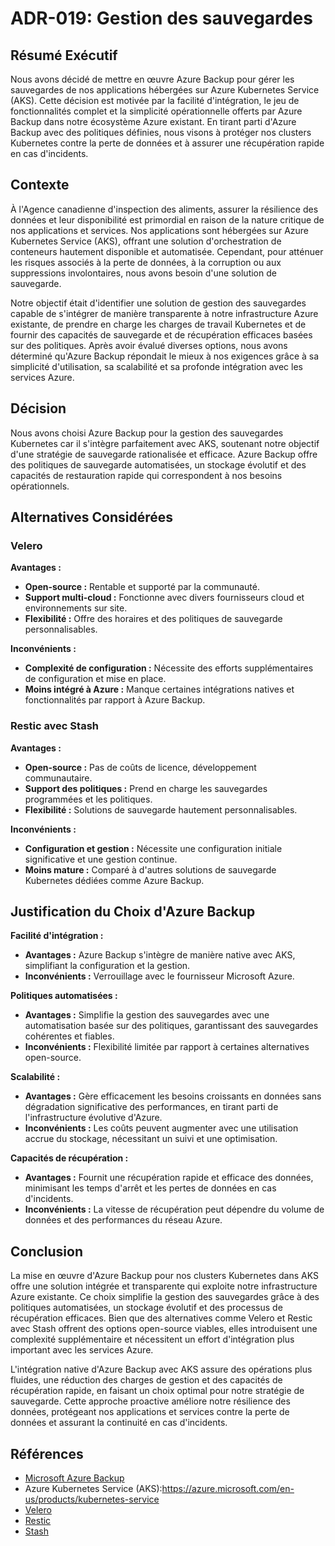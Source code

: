 # ADR-019: Gestion des sauvegardes

## Résumé Exécutif

Nous avons décidé de mettre en œuvre Azure Backup pour gérer les sauvegardes
de nos applications hébergées sur Azure Kubernetes Service (AKS). Cette
décision est motivée par la facilité d'intégration, le jeu de fonctionnalités
complet et la simplicité opérationnelle offerts par Azure Backup dans notre
écosystème Azure existant. En tirant parti d'Azure Backup avec des politiques
définies, nous visons à protéger nos clusters Kubernetes contre la perte de
données et à assurer une récupération rapide en cas d'incidents.

## Contexte

À l'Agence canadienne d'inspection des aliments, assurer la résilience des
données et leur disponibilité est primordial en raison de la nature critique
de nos applications et services. Nos applications sont hébergées sur Azure
Kubernetes Service (AKS), offrant une solution d'orchestration de conteneurs
hautement disponible et automatisée. Cependant, pour atténuer les risques
associés à la perte de données, à la corruption ou aux suppressions
involontaires, nous avons besoin d'une solution de sauvegarde.

Notre objectif était d'identifier une solution de gestion des sauvegardes
capable de s'intégrer de manière transparente à notre infrastructure Azure
existante, de prendre en charge les charges de travail Kubernetes et de fournir
des capacités de sauvegarde et de récupération efficaces basées sur des
politiques. Après avoir évalué diverses options, nous avons déterminé
qu'Azure Backup répondait le mieux à nos exigences grâce à sa simplicité
d'utilisation, sa scalabilité et sa profonde intégration avec les
services Azure.

## Décision

Nous avons choisi Azure Backup pour la gestion des sauvegardes Kubernetes
car il s'intègre parfaitement avec AKS, soutenant notre objectif d'une
stratégie de sauvegarde rationalisée et efficace. Azure Backup offre des
politiques de sauvegarde automatisées, un stockage évolutif et des capacités
de restauration rapide qui correspondent à nos besoins opérationnels.

## Alternatives Considérées

### Velero

**Avantages :**

- **Open-source :** Rentable et supporté par la communauté.
- **Support multi-cloud :** Fonctionne avec divers fournisseurs
cloud et environnements sur site.
- **Flexibilité :** Offre des horaires et des politiques de
sauvegarde personnalisables.

**Inconvénients :**

- **Complexité de configuration :** Nécessite des efforts supplémentaires
de configuration et mise en place.
- **Moins intégré à Azure :** Manque certaines intégrations natives
et fonctionnalités par rapport à Azure Backup.

### Restic avec Stash

**Avantages :**

- **Open-source :** Pas de coûts de licence, développement communautaire.
- **Support des politiques :** Prend en charge les sauvegardes programmées
et les politiques.
- **Flexibilité :** Solutions de sauvegarde hautement personnalisables.

**Inconvénients :**

- **Configuration et gestion :** Nécessite une configuration initiale
significative et une gestion continue.
- **Moins mature :** Comparé à d'autres solutions de sauvegarde Kubernetes
dédiées comme Azure Backup.

## Justification du Choix d'Azure Backup

**Facilité d'intégration :**

- **Avantages :** Azure Backup s'intègre de manière native avec AKS,
simplifiant la configuration et la gestion.
- **Inconvénients :** Verrouillage avec le fournisseur Microsoft Azure.

**Politiques automatisées :**

- **Avantages :** Simplifie la gestion des sauvegardes avec une automatisation
basée sur des politiques, garantissant des sauvegardes cohérentes et fiables.
- **Inconvénients :** Flexibilité limitée par rapport à certaines alternatives
open-source.

**Scalabilité :**

- **Avantages :** Gère efficacement les besoins croissants en données sans
dégradation significative des performances, en tirant parti de
l'infrastructure évolutive d'Azure.
- **Inconvénients :** Les coûts peuvent augmenter avec une utilisation accrue
du stockage, nécessitant un suivi et une optimisation.

**Capacités de récupération :**

- **Avantages :** Fournit une récupération rapide et efficace des données,
minimisant les temps d'arrêt et les pertes de données en cas d'incidents.
- **Inconvénients :** La vitesse de récupération peut dépendre du volume
de données et des performances du réseau Azure.

## Conclusion

La mise en œuvre d'Azure Backup pour nos clusters Kubernetes dans AKS offre une
solution intégrée et transparente qui exploite notre infrastructure Azure
existante. Ce choix simplifie la gestion des sauvegardes grâce à des politiques
automatisées, un stockage évolutif et des processus de récupération efficaces.
Bien que des alternatives comme Velero et Restic avec Stash offrent des options
open-source viables, elles introduisent une complexité supplémentaire et
nécessitent un effort d'intégration plus important avec les services Azure.

L'intégration native d'Azure Backup avec AKS assure des opérations plus
fluides, une réduction des charges de gestion et des capacités de récupération
rapide, en faisant un choix optimal pour notre stratégie de sauvegarde. Cette
approche proactive améliore notre résilience des données, protégeant nos
applications et services contre la perte de données et assurant la
continuité en cas d'incidents.

## Références

- [Microsoft Azure Backup](https://azure.microsoft.com/en-us/products/backup/)
- Azure Kubernetes Service (AKS):<https://azure.microsoft.com/en-us/products/kubernetes-service>
- [Velero](https://github.com/vmware-tanzu/velero)
- [Restic](https://github.com/restic/restic)
- [Stash](https://github.com/stashed/stash)

